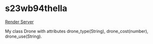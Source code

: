 # s23wb94thella


[Render Server](https://s23wb94thella.onrender.com)

My class Drone with attributes drone_type(String), drone_cost(number), drone_use(String).
